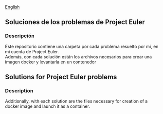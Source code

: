 [English](#english)    

## Soluciones de los problemas de Project Euler 

### Descripción
Este repositorio contiene una carpeta por cada problema resuelto por mi, en mi cuenta de Project Euler.  
Además, con cada solución están los archivos necesarios para crear una imagen docker y levantarla en un contenedor 


<a name="english"></a>
## Solutions for Project Euler problems

### Description
Additionally, with each solution are the files necessary for creation of a docker image and launch it as a container.
